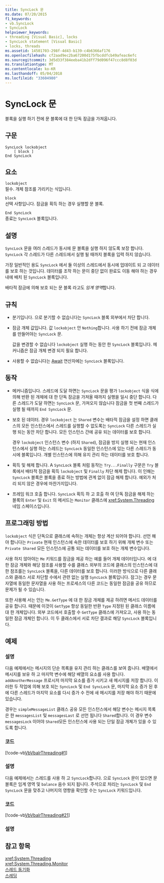```yaml
---
title: SyncLock 문
ms.date: 07/20/2015
f1_keywords:
- vb.SyncLock
- SyncLock
helpviewer_keywords:
- threading [Visual Basic], locks
- SyncLock statement [Visual Basic]
- locks, threads
ms.assetid: 14501703-298f-4d43-b139-c4b6366af176
ms.openlocfilehash: cf2aad9ec2ba67200d175fbcddfcb49afeac6efc
ms.sourcegitcommit: 3d5d33f384eeba41b2dff79d096f47ccc8d8f03d
ms.translationtype: MT
ms.contentlocale: ko-KR
ms.lasthandoff: 05/04/2018
ms.locfileid: "33604980"
---
```

# <a name="synclock-statement"></a>SyncLock 문
블록을 실행 하기 전에 문 블록에 대 한 단독 잠금을 가져옵니다.  
  
## <a name="syntax"></a>구문  
  
```  
SyncLock lockobject  
    [ block ]  
End SyncLock  
```  
  
## <a name="parts"></a>요소  
 `lockobject`  
 필수. 개체 참조를 가리키는 식입니다.  
  
 `block`  
 선택 사항입니다. 잠금을 획득 하는 경우 실행할 문 블록.  
  
 `End SyncLock`  
 종료는 `SyncLock` 블록입니다.  
  
## <a name="remarks"></a>설명  
 `SyncLock` 문을 여러 스레드가 동시에 문 블록을 실행 하지 않도록 보장 합니다. `SyncLock` 각 스레드가 다른 스레드에서 실행 될 때까지 블록을 입력 하지 않습니다.  
  
 가장 일반적인 용도 `SyncLock` 에서 둘 이상의 스레드에서 동시에 업데이트 되 고 데이터를 보호 하는 것입니다. 데이터를 조작 하는 문이 중단 없이 완료도 이동 해야 하는 경우 내에 배치 된 `SyncLock` 블록입니다.  
  
 배타적 잠금에 의해 보호 되는 문 블록 라고도 *임계 영역*합니다.  
  
## <a name="rules"></a>규칙  
  
-   분기입니다. 으로 분기할 수 없습니다는 `SyncLock` 블록 외부에서 차단 합니다.  
  
-   잠금 개체 값입니다. 값 `lockobject` 안 `Nothing`합니다. 사용 하기 전에 잠금 개체를 만들어야는 `SyncLock` 문.  
  
     값을 변경할 수 없습니다 `lockobject` 실행 하는 동안 한 `SyncLock` 블록입니다. 메커니즘은 잠금 개체 변경 되지 필요 합니다.  
  
-   사용할 수 없습니다는 [Await](../../../visual-basic/language-reference/operators/await-operator.md) 연산자에는 `SyncLock` 블록입니다.  
  
## <a name="behavior"></a>동작  
  
-   메커니즘입니다. 스레드에 도달 하면는 `SyncLock` 문을 평가 `lockobject` 식을 식에 의해 반환 된 개체에 대 한 단독 잠금을 가져올 때까지 실행을 일시 중단 합니다. 다른 스레드가 도달 하면는 `SyncLock` 문, 가져오지 않습니다 잠금을 첫 번째 스레드가 실행 될 때까지 `End SyncLock` 문.  
  
-   보호 된 데이터. 경우 `lockobject` 는 `Shared` 변수는 배타적 잠금을 설정 하면 클래스의 모든 인스턴스에서 스레드를 실행할 수 없도록는 `SyncLock` 다른 스레드가 실행 되는 동안 차단 합니다. 모든 인스턴스 간에 공유 되는 데이터를 보호 합니다.  
  
     경우 `lockobject` 인스턴스 변수 (하지 `Shared`), 잠금을 방지 실행 되는 현재 인스턴스에서 실행 하는 스레드는 `SyncLock` 동일한 인스턴스에 있는 다른 스레드가 동시에 블록입니다. 개별 인스턴스에 의해 유지 관리 하는 데이터를 보호 합니다.  
  
-   획득 및 해제 합니다. A `SyncLock` 블록 처럼 동작는 `Try...Finally` 구문은 `Try` 블록에서 배타적 잠금을 획득 `lockobject` 및 `Finally` 차단 해제 합니다. 이 인해는 `SyncLock` 블록은 블록을 종료 하는 방법에 관계 없이 잠금 해제 합니다. 예외가 처리 되지 않은 경우에 마찬가지입니다.  
  
-   프레임 워크 호출 합니다. `SyncLock` 획득 하 고 호출 하 여 단독 잠금을 해제 하는 블록의 `Enter` 및 `Exit` 의 메서드는 `Monitor` 클래스에 <xref:System.Threading> 네임 스페이스입니다.  
  
## <a name="programming-practices"></a>프로그래밍 방법  
 `lockobject` 식은 단독으로 클래스에 속하는 개체는 항상 계산 되어야 합니다. 선언 해야 합니다는 `Private` 현재 인스턴스에 속한 데이터를 보호 하기 위해 개체 변수 또는 `Private Shared` 모든 인스턴스에 공통 되는 데이터를 보호 하는 개체 변수입니다.  
  
 사용 하지 않아야는 `Me` 키워드를 잠금을 제공 하는 예를 들어 개체 데이터입니다. 에 대 한 잠금 개체와 해당 참조를 사용할 수를 클래스 외부의 코드에 클래스의 인스턴스에 대 한 참조를는 `SyncLock` 블록을, 다른 데이터를 보호 합니다. 이러한 방식으로 다른 클래스와 클래스 서로 차단할 수에서 관련 없는 실행 `SyncLock` 블록입니다. 잠그는 경우 문자열에 동일한 문자열을 사용 하는 프로세스의 다른 코드는 동일한 잠금을 공유 하므로 문제가 될 수 있습니다.  
  
 또한 사용해 서는 안는 `Me.GetType` 에 대 한 잠금 개체를 제공 하려면 메서드 데이터를 공유 합니다. 때문에 이것이 `GetType` 항상 동일한 반환 `Type` 지정된 된 클래스 이름에 대 한 개체입니다. 외부 코드에서 호출할 수 `GetType` 클래스에 가져오고, 사용 하는 동일한 잠금 개체인 합니다. 이 두 클래스에서 서로 차단 결과로 해당 `SyncLock` 블록입니다.  
  
## <a name="examples"></a>예제  
  
### <a name="description"></a>설명  
 다음 예제에서는 메시지의 단순 목록을 유지 관리 하는 클래스를 보여 줍니다. 배열에서 메시지를 보유 하 고 마지막 변수에 해당 배열의 요소를 사용 합니다. `addAnotherMessage` 프로시저 마지막 요소를 증가 시키고 새 메시지를 저장 합니다. 이러한 두 작업에 의해 보호 되는 `SyncLock` 및 `End SyncLock` 문, 마지막 요소 증가 된 후에 다른 스레드가 마지막 요소를 다시 증가 수 전에 새 메시지를 저장 해야 하기 때문에 있습니다.  
  
 경우는 `simpleMessageList` 클래스 공유 모든 인스턴스에서 해당 변수는 메시지 목록은 한 `messagesList` 및 `messagesLast` 로 선언 됩니다 `Shared`합니다. 이 경우 변수 `messagesLock` 이어야 `Shared`모든 인스턴스에 사용 되는 단일 잠금 개체가 있을 수 있도록 합니다.  
  
### <a name="code"></a>코드  
 [!code-vb[VbVbalrThreading#1](../../../visual-basic/language-reference/statements/codesnippet/VisualBasic/synclock-statement_1.vb)]  
  
### <a name="description"></a>설명  
 다음 예제에서는 스레드를 사용 하 고 `SyncLock`합니다. 으로 `SyncLock` 문이 있으면 문 블록은 임계 영역 및 `balance` 음수 되지 됩니다. 주석으로 처리는 `SyncLock` 및 `End SyncLock` 문을 맞추고 나머지의 영향을 확인할 수는 `SyncLock` 키워드입니다.  
  
### <a name="code"></a>코드  
 [!code-vb[VbVbalrThreading#21](../../../visual-basic/language-reference/statements/codesnippet/VisualBasic/synclock-statement_2.vb)]  
  
### <a name="comments"></a>설명  
  
## <a name="see-also"></a>참고 항목  
 <xref:System.Threading>  
 <xref:System.Threading.Monitor>  
 [스레드 동기화](../../programming-guide/concepts/threading/thread-synchronization.md)  
 [스레딩](../../programming-guide/concepts/threading/index.md)
